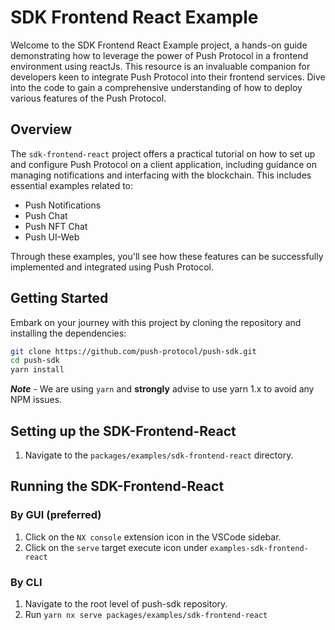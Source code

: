 # SDK Frontend React Example

Welcome to the SDK Frontend React Example project, a hands-on guide demonstrating how to leverage the power of Push Protocol in a frontend environment using reactJs. This resource is an invaluable companion for developers keen to integrate Push Protocol into their frontend services. Dive into the code to gain a comprehensive understanding of how to deploy various features of the Push Protocol.

## Overview

The `sdk-frontend-react` project offers a practical tutorial on how to set up and configure Push Protocol on a client application, including guidance on managing notifications and interfacing with the blockchain. This includes essential examples related to:

- Push Notifications
- Push Chat
- Push NFT Chat
- Push UI-Web

Through these examples, you'll see how these features can be successfully implemented and integrated using Push Protocol.

## Getting Started

Embark on your journey with this project by cloning the repository and installing the dependencies:

```bash
git clone https://github.com/push-protocol/push-sdk.git
cd push-sdk
yarn install
```

**_Note_** - We are using `yarn` and **strongly** advise to use yarn 1.x to avoid any NPM issues.

## Setting up the SDK-Frontend-React

1. Navigate to the `packages/examples/sdk-frontend-react` directory.

## Running the SDK-Frontend-React

### By GUI (preferred)

1. Click on the `NX console` extension icon in the VSCode sidebar.
2. Click on the `serve` target execute icon under `examples-sdk-frontend-react`

### By CLI

1. Navigate to the root level of push-sdk repository.
2. Run `yarn nx serve packages/examples/sdk-frontend-react`
